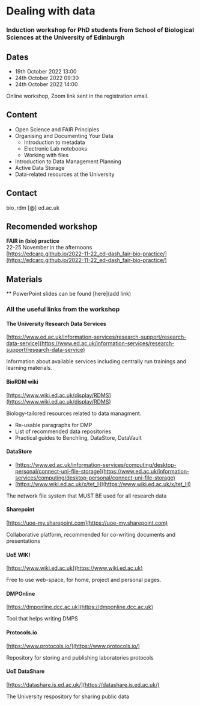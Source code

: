 # Dealing with data

### Induction workshop for PhD students from School of Biological Sciences at the University of Edinburgh


## Dates

* 19th October 2022 13:00
* 24th October 2022 09:30
* 24th October 2022 14:00

Online workshop, Zoom link sent in the registration email.

## Content

* Open Science and FAIR Principles
* Organising and Documenting Your Data
  *  Introduction to metadata
  *  Electronic Lab notebooks
  *  Working with files
* Introduction to Data Management Planning
* Active Data Storage 
* Data-related resources at the University
 
## Contact

bio_rdm [@] ed.ac.uk

## Recomended workshop 
**FAIR in (bio) practice**  
22-25 November in the afternoons  
[https://edcarp.github.io/2022-11-22_ed-dash_fair-bio-practice/](https://edcarp.github.io/2022-11-22_ed-dash_fair-bio-practice/)


## Materials

** PowerPoint slides can be found [here](add link)

### All the useful links from the workshop

#### The University Research Data Services  
[https://www.ed.ac.uk/information-services/research-support/research-data-service](https://www.ed.ac.uk/information-services/research-support/research-data-service)

Information about available services including centrally run trainings and learning materials.

#### BioRDM wiki  
[https://www.wiki.ed.ac.uk/display/RDMS](https://www.wiki.ed.ac.uk/display/RDMS)

Biology-tailored resources related to data managment.
* Re-usable paragraphs for DMP
* List of recommended data repositories
* Practical guides to Benchling, DataStore, DataVault

#### DataStore  
* [https://www.ed.ac.uk/information-services/computing/desktop-personal/connect-uni-file-storage](https://www.ed.ac.uk/information-services/computing/desktop-personal/connect-uni-file-storage)
*	[https://www.wiki.ed.ac.uk/x/tet_H](https://www.wiki.ed.ac.uk/x/tet_H)

The network file system that MUST BE used for all research data

#### Sharepoint  
[https://uoe-my.sharepoint.com](https://uoe-my.sharepoint.com)

Collaborative platform, recommended for co-writing documents and presentations

#### UoE WIKI  
[https://www.wiki.ed.ac.uk](https://www.wiki.ed.ac.uk)

Free to use web-space, for home, project and personal pages.

#### DMPOnline  
[https://dmponline.dcc.ac.uk](https://dmponline.dcc.ac.uk)

Tool that helps writing DMPS

#### Protocols.io  
[https://www.protocols.io/](https://www.protocols.io/)

Repository for storing and publishing laboratories protocols


#### UoE DataShare  
[https://datashare.is.ed.ac.uk/](https://datashare.is.ed.ac.uk/)

The University respository for sharing public data



